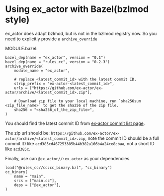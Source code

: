 # Using ex_actor with Bazel(bzlmod style)

ex_actor does adapt bzlmod, but is not in the bzlmod registry now. So you need to explicitly provide a `archive_override`

MODULE.bazel:

```bazel
bazel_dep(name = "ex_actor", version = "0.1")
bazel_dep(name = "rules_cc", version = "0.2.3")
archive_override(
    module_name = "ex_actor",

    # replace <latest_commit_id> with the latest commit ID.
    strip_prefix = "ex-actor-<latest_commit_id>",
    urls = ["https://github.com/ex-actor/ex-actor/archive/<latest_commit_id>.zip"],

    # Download zip file to your local machine, run `sha256sum <zip_file_name>` to get the sha256 of the zip file.
    sha256 = "<sha256_of_the_zip_file>",
)
```

You should find the latest commit ID from [ex-actor commit list page](https://github.com/ex-actor/ex-actor/commits/main).

The zip url should be: `https://github.com/ex-actor/ex-actor/archive/<latest_commit_id>.zip`,
note the commit ID should be a full commit ID like `acd385cd467253385b44b382a166b4a24ce8cbaa`, not a short ID like `acd385c`.

Finally, use can `@ex_actor//:ex_actor` as your dependencies.

```bazel
load("@rules_cc//cc:cc_binary.bzl", "cc_binary")
cc_binary(
    name = "main",
    srcs = ["main.cc"],
    deps = ["@ex_actor"],
)
```
